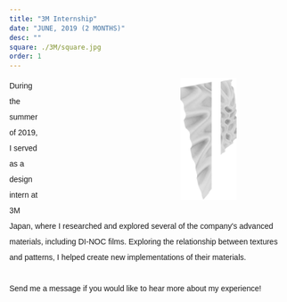 ```yaml
---
title: "3M Internship" 
date: "JUNE, 2019 (2 MONTHS)"
desc: ""
square: ./3M/square.jpg
order: 1
---
```


<style>

 .intro-img {
    float:right;
    width:20%;
    margin-left:250px;
    padding-right:19%;
}

.intro{
    font-family: 'IBM Plex Sans', sans-serif;
    line-height: 2;
 }

 .img2{
    padding-right:40%;
    padding-top:10%;
 }


</style>

<!-- <div class = "addtext">
    <p>Please contact me if you would like to hear more about my experience!</p>
</div> -->

<!-- <div class = "intro-img">
    <img src = "./3M/3MImage.png">
</div> -->

<div class = "intro"  >
    <p> 
        <div class="intro-img"> 
            <img src="./3M/3MImage.png"  > 
        </div class = "info"> 
       During the summer of 2019, I served as a design intern at 3M Japan, where I researched and explored several of the company's advanced materials, including DI-NOC films. Exploring the relationship between textures and patterns, I helped create new implementations of their materials.
       <br/>
       <br/>
       Send me a message if you would like to hear more about my experience!
    </p>

    
</div>





